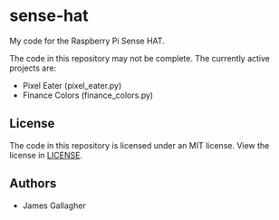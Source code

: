 # sense-hat

My code for the Raspberry Pi Sense HAT.

The code in this repository may not be complete. The currently active projects are:

- Pixel Eater (pixel_eater.py)
- Finance Colors (finance_colors.py)

## License

The code in this repository is licensed under an MIT license. View the license in [LICENSE](https://github.com/jamesgoca/sense-hat/blob/master/LICENSE).

## Authors

- James Gallagher
